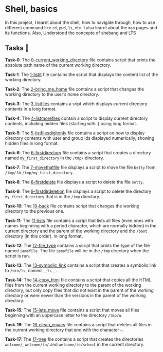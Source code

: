 #  Shell, basics 

In this project, I learnt about the shell, how to navigate through, how to use different command like `cd`, `pwd`, `ls`, etc. I also learnt about the `man` pages and its functions. Also, Understood the concepte of shebang and LTS

## Tasks :page_with_curl:

**Task-0**: The [0-current_working_directory](./0-current_working_directory) file contains script that prints the absolute path name of the current working directory.

**Task-1**: The [1-listit](./1-listit) file contains the script that displays the content list of the working directory.

**Task-2**: The [2-bring_me_home](./2-bring_me_home) file contains a script that changes the working directory to the user’s home directory.

**Task-3**: The [3-listfiles](./3-listfiles) contains a sript which displays current directory contents in a long format.

**Task-4**: The [4-listmorefiles](./4-listmorefiles) contain a script to display current directory contents, including hidden files (starting with .) using long format.

**Task-5**: The [5-listfilesdigitonly](./5-listfilesdigitonly) file contains a script on how to display directory contents with user and group ids displayed numerically, showing hidden files in long format.

**Task-6**: The [6-firstdirectory](./6-firstdirectory) file contains a script that creates a directory named `my_first_directory` in the `/tmp/` directory.

**Task-7**: The [7-movethatfile](./7-movethatfile) file displays a script to move the file `betty` from `/tmp/` to `/tmp/my_first_directory`.

**Task-8**: The [8-firstdelete](./8-firstdelete) file displays a script to delete the file `betty`.

**Task-9**: The [9-firstdirdeletion](./9-firstdirdeletion) file displays a script to delete the directory `my_first_directory` that is in the `/tmp` directory.

**Task-10**: The [10-back](./10-back) file contains script that changes the working directory to the previous one.

**Task-11**: The [11-lists](./11-lists) file contains a script that lists all files (even ones with names beginning with a period character, which are normally hidden) in the current directory and the parent of the working directory and the `/boot` directory (in this order), in long format.

**Task-12**: The [12-file_type](./12-file_type) contains a script that prints the type of the file named `iamafile`. The file `iamafile` will be in the `/tmp` directory when the script is run.

**Task-13**: The [13-symbolic_link](./13-symbolic_link) contains a script that creates a symbolic link to `/bin/ls`, named `__ls__`.

**Task-14**: The [14-copy_html](./14-copy_html) file contains a script that copies all the HTML files from the current working directory to the parent of the working directory, but only copy files that did not exist in the parent of the working directory or were newer than the versions in the parent of the working directory.

**Task-15**: The [15-lets_move](./15-lets_move) file contains a script that moves all files beginning with an uppercase letter to the directory `/tmp/u`.

**Task-16**: The [16-clean_emacs](./16-clean_emacs) file contains a script that deletes all files in the current working directory that end with the character `~`.

**Task-17**: The [17-tree](./17-tree) file contains a script that creates the directories `welcome/`, `welcome/to/` and `welcome/to/school` in the current directory.


